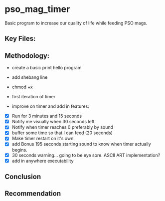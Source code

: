 # pso_mag_timer
Basic program to increase our quality of life while feeding PSO mags.

## Key Files:

## Methodology:
- create a basic print hello program 
- add shebang line
- chmod +x
- first iteration of timer

- improve on timer and add in features:
- [x]  Run for 3 minutes and 15 seconds
- [x]  Notify me visually when 30 seconds left
- [x]  Notify when timer reaches 0 preferably by sound
- [x]  buffer some time so that I can feed (20 seconds)
- [x]  Make timer restart on it's own
- [x]  add Bonus 195 seconds starting sound to know when timer actually begins.
- [x]  30 seconds warning...  going to be eye sore. ASCII ART implementation?
- [x]  add in anywhere executability

## Conclusion

## Recommendation


